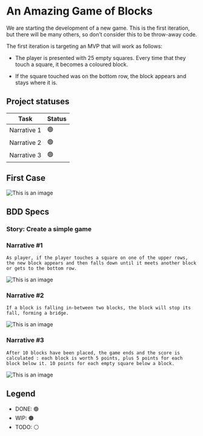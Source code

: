 # An Amazing Game of Blocks

We are starting the development of a new game. This is the first iteration, but there will be many others, so don’t consider this to be throw-away code.

The first iteration is targeting an MVP that will work as follows:

- The player is presented with 25 empty squares. Every time that they touch a square, it becomes a coloured block.

- If the square touched was on the bottom row, the block appears and stays where it is.

## Project statuses

| Task        | Status |
| ----------- | ------ |
| Narrative 1 | 🟢    |
| Narrative 2 | 🟢    |
| Narrative 3 | 🟢    |

## First Case

![This is an image](assets/first_case.png)

## BDD Specs

### Story: Create a simple game

### Narrative #1

```
As player, if the player touches a square on one of the upper rows, the new block appears and then falls down until it meets another block or gets to the bottom row.
```

![This is an image](assets/target_action_case.png)

### Narrative #2

```
If a block is falling in-between two blocks, the block will stop its fall, forming a bridge.
```

![This is an image](assets/block_falling_use_case.png)

### Narrative #3

```
After 10 blocks have been placed, the game ends and the score is calculated : each block is worth 5 points, plus 5 points for each block below it. 10 points for each empty square below a block.
```

![This is an image](assets/last_case.png)

## Legend

- DONE: 🟢
- WIP:  🟠
- TODO: ⚪️
